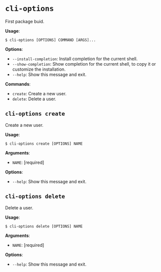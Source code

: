 # `cli-options`

First package buid.

**Usage**:

```console
$ cli-options [OPTIONS] COMMAND [ARGS]...
```

**Options**:

* `--install-completion`: Install completion for the current shell.
* `--show-completion`: Show completion for the current shell, to copy it or customize the installation.
* `--help`: Show this message and exit.

**Commands**:

* `create`: Create a new user.
* `delete`: Delete a user.

## `cli-options create`

Create a new user.

**Usage**:

```console
$ cli-options create [OPTIONS] NAME
```

**Arguments**:

* `NAME`: [required]

**Options**:

* `--help`: Show this message and exit.

## `cli-options delete`

Delete a user.

**Usage**:

```console
$ cli-options delete [OPTIONS] NAME
```

**Arguments**:

* `NAME`: [required]

**Options**:

* `--help`: Show this message and exit.
